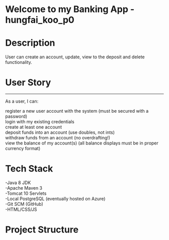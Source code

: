 # Welcome to my Banking App - hungfai_koo_p0

# Description

User can create an account, update, view  to the deposit and delete functionality. 

# User Story 
------------------------

As a user, I can:

register a new user account with the system (must be secured with a password)<br />
login with my existing credentials<br />
create at least one account<br />
deposit funds into an account (use doubles, not ints)<br />
withdraw funds from an account (no overdrafting!)<br />
view the balance of my account(s) (all balance displays must be in proper currency format)


# Tech Stack
-Java 8 JDK<br />
-Apache Maven 3<br />
-Tomcat 10 Servlets<br />
-Local PostgreSQL (eventually hosted on Azure)<br />
-Git SCM (GitHub)<br />
-HTML/CSS/JS

# Project Structure
